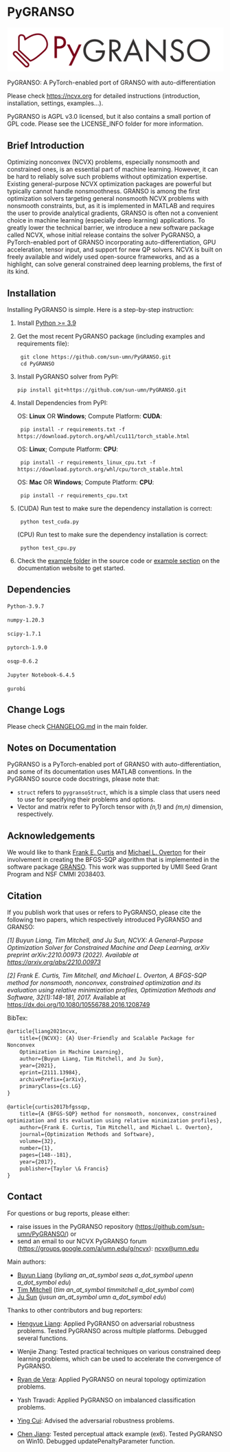 # PyGRANSO

![PyGRANSO](./PyGRANSO_logo_banner.png)


PyGRANSO: A PyTorch-enabled port of GRANSO with auto-differentiation

Please check https://ncvx.org for detailed instructions (introduction, installation, settings, examples...).

PyGRANSO is AGPL v3.0 licensed, but it also contains a small portion of GPL code.  Please see the LICENSE_INFO folder for more information.

## Brief Introduction

Optimizing nonconvex (NCVX) problems, especially nonsmooth and constrained ones, is an essential part of machine learning. However, it can be hard to reliably solve such problems without optimization expertise. Existing general-purpose NCVX optimization packages are powerful but typically cannot handle nonsmoothness. GRANSO is among the first optimization solvers targeting general nonsmooth NCVX problems with nonsmooth constraints, but, as it is implemented in MATLAB and requires the user to provide analytical gradients, GRANSO is often not a convenient choice in machine learning (especially deep learning) applications. To greatly lower the technical barrier, we introduce a new software package called NCVX, whose initial release contains the solver PyGRANSO, a PyTorch-enabled port of GRANSO incorporating auto-differentiation, GPU acceleration, tensor input, and support for new QP solvers. NCVX is built on freely available and widely used open-source frameworks, and as a highlight, can solve general constrained deep learning problems, the first of its kind.

## Installation

Installing PyGRANSO is simple. Here is a step-by-step instruction:

1. Install [Python >= 3.9](https://www.python.org/)

2. Get the most recent PyGRANSO package (including examples and requirements file):

        git clone https://github.com/sun-umn/PyGRANSO.git
        cd PyGRANSO

3.  Install PyGRANSO solver from PyPI:

        pip install git+https://github.com/sun-umn/PyGRANSO.git

4. Install Dependencies from PyPI: 

    OS: **Linux** OR **Windows**; Compute Platform: **CUDA**:

        pip install -r requirements.txt -f https://download.pytorch.org/whl/cu111/torch_stable.html

    OS: **Linux**; Compute Platform: **CPU**:

        pip install -r requirements_linux_cpu.txt -f https://download.pytorch.org/whl/cpu/torch_stable.html

    OS: **Mac** OR **Windows**; Compute Platform: **CPU**:

        pip install -r requirements_cpu.txt
    
5. (CUDA) Run test to make sure the dependency installation is correct:

        python test_cuda.py

    (CPU) Run test to make sure the dependency installation is correct:

        python test_cpu.py

6. Check the [example folder](./examples) in the source code or [example section](https://ncvx.org/examples) on the documentation website to get started.

## Dependencies
    Python-3.9.7

    numpy-1.20.3

    scipy-1.7.1

    pytorch-1.9.0

    osqp-0.6.2

    Jupyter Notebook-6.4.5

    gurobi

## Change Logs

Please check [CHANGELOG.md](./CHANGELOG.md) in the main folder.

## Notes on Documentation

PyGRANSO is a PyTorch-enabled port of GRANSO with auto-differentiation, and some of its documentation uses MATLAB conventions. In the PyGRANSO source code docstrings, please note that:

* `struct` refers to `pygransoStruct`, which is a simple class that users need to use for specifying their problems and options.
* Vector and matrix refer to PyTorch tensor with *(n,1)* and *(m,n)* dimension, respectively. 


## Acknowledgements

We would like to thank [Frank E. Curtis](https://coral.ise.lehigh.edu/frankecurtis/) and [Michael L. Overton](https://cs.nyu.edu/~overton/) for their involvement in creating the BFGS-SQP algorithm that is 
implemented in the software package [GRANSO](http://www.timmitchell.com/software/GRANSO). This work was supported by UMII Seed Grant Program and NSF CMMI 2038403.

## Citation

If you publish work that uses or refers to PyGRANSO, please cite the following two papers,
which respectively introduced PyGRANSO and GRANSO:

*[1] Buyun Liang, Tim Mitchell, and Ju Sun, NCVX: A General-Purpose Optimization Solver for Constrained Machine and Deep Learning, arXiv preprint arXiv:2210.00973 (2022). Available at https://arxiv.org/abs/2210.00973*

*[2] Frank E. Curtis, Tim Mitchell, and Michael L. Overton,
    A BFGS-SQP method for nonsmooth, nonconvex, constrained
    optimization and its evaluation using relative minimization
    profiles, Optimization Methods and Software, 32(1):148-181, 2017.*
    Available at https://dx.doi.org/10.1080/10556788.2016.1208749  

BibTex:

    @article{liang2021ncvx,
        title={{NCVX}: {A} User-Friendly and Scalable Package for Nonconvex 
        Optimization in Machine Learning}, 
        author={Buyun Liang, Tim Mitchell, and Ju Sun},
        year={2021},
        eprint={2111.13984},
        archivePrefix={arXiv},
        primaryClass={cs.LG}
    }
    
    @article{curtis2017bfgssqp,
        title={A {BFGS-SQP} method for nonsmooth, nonconvex, constrained optimization and its evaluation using relative minimization profiles},
        author={Frank E. Curtis, Tim Mitchell, and Michael L. Overton},
        journal={Optimization Methods and Software},
        volume={32},
        number={1},
        pages={148--181},
        year={2017},
        publisher={Taylor \& Francis}
    }

## Contact
For questions or bug reports, please either:
- raise issues in the PyGRANSO repository (https://github.com/sun-umn/PyGRANSO/) or
- send an email to our NCVX PyGRANSO forum (https://groups.google.com/a/umn.edu/g/ncvx): ncvx@umn.edu

Main authors:

  - [Buyun Liang](https://buyunliang.org/) (*byliang an_at_symbol seas a_dot_symbol upenn a_dot_symbol edu*)
  - [Tim Mitchell](http://www.timmitchell.com/) (*tim an_at_symbol timmitchell a_dot_symbol com*)
  - [Ju Sun](https://sunju.org/) (*jusun an_at_symbol umn a_dot_symbol edu*)

Thanks to other contributors and bug reporters: 

- [Hengyue Liang](https://hengyuel.github.io/): Applied PyGRANSO on adversarial robustness problems. Tested PyGRANSO across multiple platforms. Debugged several functions.

- Wenjie Zhang: Tested practical techniques on various constrained deep learning problems, which can be used to accelerate the convergence of PyGRANSO.

- [Ryan de Vera](https://github.com/rydevera3): Applied PyGRANSO on neural topology optimization problems.

- Yash Travadi: Applied PyGRANSO on imbalanced classification problems.

- [Ying Cui](https://sites.google.com/site/optyingcui/home): Advised the adversarial robustness problems.

- [Chen Jiang](https://github.com/shoopshoop): Tested perceptual attack example (ex6). Tested PyGRANSO on Win10. Debugged updatePenaltyParameter function.

